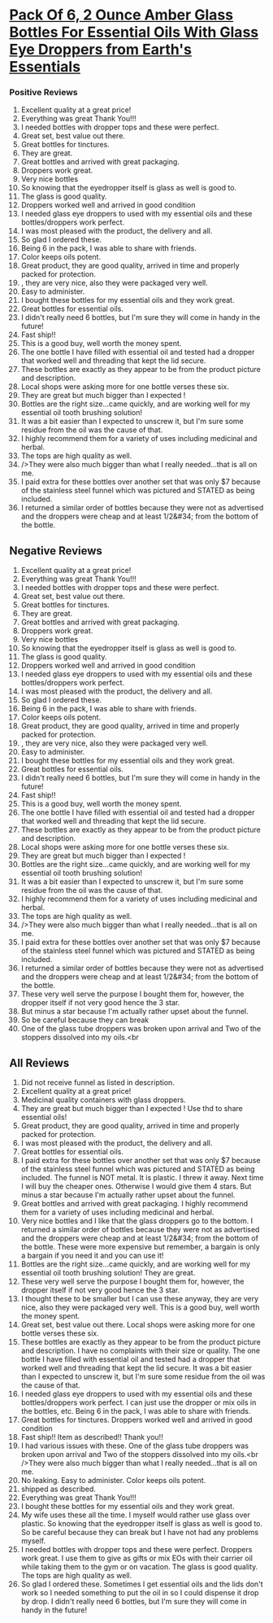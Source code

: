 # [Pack Of 6, 2 Ounce Amber Glass Bottles For Essential Oils With Glass Eye Droppers from Earth&#x27;s Essentials](https://products.checkmycream.com/products/Pack-Of-6-2-Ounce-Amber-Glass-Bottles-For-Essential-Oils-With-Glass-Eye-Droppers-from-Earth&#x27;s-Essentials.html)

### Positive Reviews

<ol>
      <li>Excellent quality at a great price!</li>
      <li>Everything was great Thank You!!!</li>
      <li>I needed bottles with dropper tops and these were perfect.</li>
      <li>Great set, best value out there.</li>
      <li>Great bottles for tinctures.</li>
      <li>They are great.</li>
      <li>Great bottles and arrived with  great packaging.</li>
      <li>Droppers work great.</li>
      <li>Very nice bottles</li>
      <li>So knowing that the eyedropper itself is glass as well is good to.</li>
      <li>The glass is good quality.</li>
      <li>Droppers worked well and arrived in good condition</li>
      <li>I needed glass eye droppers to used with my essential oils and these bottles/droppers work perfect.  </li>
      <li>I was most pleased with the product, the delivery and all.</li>
      <li>So glad I ordered these.</li>
      <li>Being 6 in the pack, I was able to share with friends.</li>
      <li>Color keeps oils potent.</li>
      <li>Great product, they are good quality, arrived in time and properly packed for protection.</li>
      <li>, they are very nice, also they were packaged very well.</li>
      <li>Easy to administer.</li>
      <li>I bought these bottles for my essential oils and they work great.</li>
      <li>Great bottles for essential oils.</li>
      <li>I didn&#x27;t really need 6 bottles, but I&#x27;m sure they will come in handy in the future!</li>
      <li>Fast ship!!</li>
      <li>This is a good buy, well worth the money spent.</li>
      <li>The one bottle I have filled with essential oil and tested had a dropper that worked well and threading that kept the lid secure.</li>
      <li>These bottles are exactly as they appear to be from the product picture and description.</li>
      <li>Local shops were asking more for one bottle verses these six.</li>
      <li>They are great but much bigger than I expected !</li>
      <li>Bottles are the right size...came quickly, and are working well for my essential oil tooth brushing solution!</li>
      <li>It was a bit easier than I expected to unscrew it, but I&#x27;m sure some residue from the oil was the cause of that.</li>
      <li>I highly recommend them for a variety of uses including medicinal and herbal.</li>
      <li>The tops are high quality as well.</li>
      <li>/&gt;They were also much bigger than what I really needed...that is all on me.</li>
      <li>I paid extra for these bottles over another set that was only $7 because of the stainless steel funnel which was pictured and STATED as being included.</li>
      <li>I returned a similar order of bottles because they were not as advertised and the droppers were cheap and at least 1/2&amp;#34; from the bottom of the bottle.</li>
</ol>


<h2>Negative Reviews</h2>
<ol>
<li> Excellent quality at a great price!</li>
<li> Everything was great Thank You!!!</li>
<li> I needed bottles with dropper tops and these were perfect.</li>
<li> Great set, best value out there.</li>
<li> Great bottles for tinctures.</li>
<li> They are great.</li>
<li> Great bottles and arrived with  great packaging.</li>
<li> Droppers work great.</li>
<li> Very nice bottles</li>
<li> So knowing that the eyedropper itself is glass as well is good to.</li>
<li> The glass is good quality.</li>
<li> Droppers worked well and arrived in good condition</li>
<li> I needed glass eye droppers to used with my essential oils and these bottles/droppers work perfect.  </li>
<li> I was most pleased with the product, the delivery and all.</li>
<li> So glad I ordered these.</li>
<li> Being 6 in the pack, I was able to share with friends.</li>
<li> Color keeps oils potent.</li>
<li> Great product, they are good quality, arrived in time and properly packed for protection.</li>
<li> , they are very nice, also they were packaged very well.</li>
<li> Easy to administer.</li>
<li> I bought these bottles for my essential oils and they work great.</li>
<li> Great bottles for essential oils.</li>
<li> I didn&#x27;t really need 6 bottles, but I&#x27;m sure they will come in handy in the future!</li>
<li> Fast ship!!</li>
<li> This is a good buy, well worth the money spent.</li>
<li> The one bottle I have filled with essential oil and tested had a dropper that worked well and threading that kept the lid secure.</li>
<li> These bottles are exactly as they appear to be from the product picture and description.</li>
<li> Local shops were asking more for one bottle verses these six.</li>
<li> They are great but much bigger than I expected !</li>
<li> Bottles are the right size...came quickly, and are working well for my essential oil tooth brushing solution!</li>
<li> It was a bit easier than I expected to unscrew it, but I&#x27;m sure some residue from the oil was the cause of that.</li>
<li> I highly recommend them for a variety of uses including medicinal and herbal.</li>
<li> The tops are high quality as well.</li>
<li> /&gt;They were also much bigger than what I really needed...that is all on me.</li>
<li> I paid extra for these bottles over another set that was only $7 because of the stainless steel funnel which was pictured and STATED as being included.</li>
<li> I returned a similar order of bottles because they were not as advertised and the droppers were cheap and at least 1/2&amp;#34; from the bottom of the bottle.</li>
<li> These very well serve the purpose I bought them for, however,  the dropper itself if not very good hence the 3 star.</li>
<li> But minus a star because I&#x27;m actually rather upset about the funnel.</li>
<li> So be careful because they can break</li>
<li> One of the glass tube droppers was broken upon arrival and Two of the stoppers dissolved into my oils.&lt;br</li>
</ol>

<h2>All Reviews</h2>

<ol>
    <li> Did not receive funnel as listed in description.</li>
    <li> Excellent quality at a great price!</li>
    <li> Medicinal quality containers with glass droppers.</li>
    <li> They are great but much bigger than I expected ! Use thd to share essential oils!</li>
    <li> Great product, they are good quality, arrived in time and properly packed for protection.</li>
    <li> I was most pleased with the product, the delivery and all.</li>
    <li> Great bottles for essential oils.</li>
    <li> I paid extra for these bottles over another set that was only $7 because of the stainless steel funnel which was pictured and STATED as being included. The funnel is NOT metal. It is plastic. I threw it away. Next time I will buy the cheaper ones. Otherwise I would give them 4 stars. But minus a star because I&#x27;m actually rather upset about the funnel.</li>
    <li> Great bottles and arrived with  great packaging. I highly recommend them for a variety of uses including medicinal and herbal.</li>
    <li> Very nice bottles and I like that the glass droppers go to the bottom. I returned a similar order of bottles because they were not as advertised and the droppers were cheap and at least 1/2&amp;#34; from the bottom of the bottle. These were more expensive but remember, a bargain is only a bargain if you need it and you can use it!</li>
    <li> Bottles are the right size...came quickly, and are working well for my essential oil tooth brushing solution! They are great.</li>
    <li> These very well serve the purpose I bought them for, however,  the dropper itself if not very good hence the 3 star.</li>
    <li> I thought these to be smaller but I can use these anyway, they are very nice, also they were packaged very well. This is a good buy, well worth the money spent.</li>
    <li> Great set, best value out there. Local shops were asking more for one bottle verses these six.</li>
    <li> These bottles are exactly as they appear to be from the product picture and description. I have no complaints with their size or quality. The one bottle I have filled with essential oil and tested had a dropper that worked well and threading that kept the lid secure. It was a bit easier than I expected to unscrew it, but I&#x27;m sure some residue from the oil was the cause of that.</li>
    <li> I needed glass eye droppers to used with my essential oils and these bottles/droppers work perfect.  I can just use the dropper or mix oils in the bottles, etc.  Being 6 in the pack, I was able to share with friends.</li>
    <li> Great bottles for tinctures. Droppers worked well and arrived in good condition</li>
    <li> Fast ship!! Item as described!! Thank you!!</li>
    <li> I had various issues with these.  One of the glass tube droppers was broken upon arrival and Two of the stoppers dissolved into my oils.&lt;br /&gt;They were also much bigger than what I really needed...that is all on me.</li>
    <li> No leaking. Easy to administer. Color keeps oils potent.</li>
    <li> shipped as described.</li>
    <li> Everything was great Thank You!!!</li>
    <li> I bought these bottles for my essential oils and they work great.</li>
    <li> My wife uses these all the time.  I myself would rather use glass over plastic. So knowing that the eyedropper itself is glass as well is good to. So be careful because they can break but I have not had any problems myself.</li>
    <li> I needed bottles with dropper tops and these were perfect. Droppers work great. I use them to give as gifts or mix EOs with their carrier oil while taking them to the gym or on vacation. The glass is good quality. The tops are high quality as well.</li>
    <li> So glad I ordered these. Sometimes I get essential oils and the lids don&#x27;t work so I needed something to put the oil in so I could dispense it drop by drop.  I didn&#x27;t really need 6 bottles, but I&#x27;m sure they will come in handy in the future!</li>
</ol>




